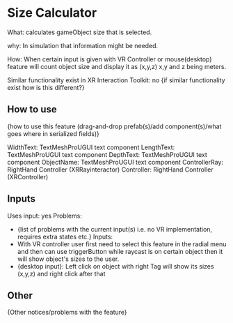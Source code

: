 # Size Calculator

What: calculates gameObject size that is selected.

why: In simulation that information might be needed.

How: When certain input is given with VR Controller or mouse(desktop) feature will count object size and
display it as (x,y,z) x,y and z being meters.

Similar functionality exist in XR Interaction Toolkit: no
{if similar functionality exist how is this different?}

## How to use

{how to use this feature (drag-and-drop prefab(s)/add component(s)/what goes where in serialized fields)}

WidthText: TextMeshProUGUI text component
LengthText: TextMeshProUGUI text component
DepthText: TextMeshProUGUI text component 
ObjectName: TextMeshProUGUI text component
ControllerRay: RightHand Controller (XRRayinteractor)
Controller: RightHand Controller (XRController)

## Inputs  
Uses input: yes
Problems:
 - {list of problems with the current input(s) i.e. no VR implementation, requires extra states etc.}
Inputs:
 - With VR controller user first need to select this feature in the radial menu and then can use triggerButton while raycast is on certain object
   then it will show object's sizes to the user.
 - {desktop input}: Left click on object with right Tag will show its sizes (x,y,z)
    and right click after that 


## Other

{Other notices/problems with the feature}